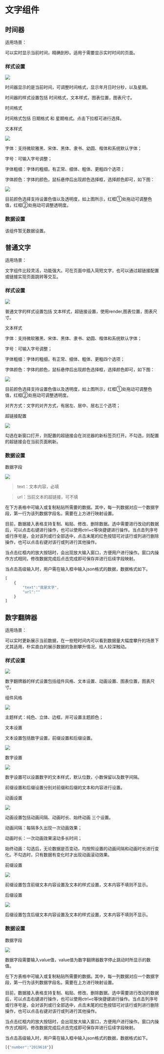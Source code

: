 # 文字组件

## 时间器

适用场景：


可以实时显示当前时间，精确到秒。适用于需要显示实时时间的页面。

### 样式设置

![](image/1600085719(1).png)

时间器显示的是当前时间，可调整时间格式，显示年月日时分秒，以及星期。

时间器的样式设置包括 时间格式，文本样式，图表位置，图表尺寸。

时间格式



时间格式包括 日期格式 和 星期格式。点击下拉框可进行选择。

文本样式

![](image/1600085844(1).png)

字体：支持微软雅黑、宋体、黑体、隶书、幼圆、楷体和系统默认字体；

字号：可输入字号调整；

字体粗细：字体的粗细，有正常、细体、粗体、更粗四个选项；

字体颜色：字体的颜色，鼠标悬停后出现颜色选择框，选择颜色即可，如下图：

![](image/1590660271(1).png)


目前颜色选择支持设置色值以及透明度，如上图所示，红框①处拖动可调整色值，红框②处拖动可调整透明度。

### 数据设置

该组件暂无数据设置。

## 普通文字

适用场景：

文字组件比较灵活，功能强大。可在页面中插入简短文字，也可以通过超链接配置或链接实现页面跳转等交互。

### 样式设置

![](image/1600085931(1).png)

普通文字的样式设置包括 文本样式，超链接设置，使用render,图表位置，图表尺寸。

文本样式

字体：支持微软雅黑、宋体、黑体、隶书、幼圆、楷体和系统默认字体；

字号：可输入字号调整；

字体粗细：字体的粗细，有正常、细体、粗体、更粗四个选项；

字体颜色：字体的颜色，鼠标悬停后出现颜色选择框，选择颜色即可，如下图：

![](image/1590660271(1).png)

目前颜色选择支持设置色值以及透明度，如上图所示，红框①处拖动可调整色值，红框②处拖动可调整透明度。

对齐方式：文字的对齐方式，有居左、居中、居右三个选项；

超链接配置

![](image/1600085960(1).png)

勾选在新窗口打开，则配置的超链接会在浏览器的新标签页打开。不勾选，则配置的超链接会在当前页面刷新。

### 数据设置

数据字段

![](image/1597735750(1).png)

>   text：文本内容，必填

>   url：当前文本的超链接，可不填

在下方表格中可输入或复制粘贴所需要的数据。其中，每一列数据对应一个数据字段，第一行为该列数据字段名，需要在上方进行映射设置。

目前，数据接入表格支持复制、粘贴、修改、删除数据。选中需要进行改动的数据后，可以点击右键进行操作，也可以使用ctrl+c等快捷键进行操作。当点击列序号或行序号是，会对该列或行全部选中，点击末尾的红色按钮可对该行或列进行删除操作，也可以点击右键对该行或列进行其他操作。

当点击红框内的放大按钮时，会出现放大输入窗口，方便用户进行操作。窗口内操作方式相同，修改数据完成后点击完成即可保存并进行后续字段映射。

当点击高级输入时，用户需在输入框中输入json格式的数据，数据格式如下。

``` js
[
    {
        "text":"我是文字",
        "url":""
    }
]
```



## 数字翻牌器

适用场景：

可以实时更新展示当前数据，在一些短时间内可以看到数据量大幅度攀升的场景下尤其适用，朴实直白的展示数据的急剧攀升情况，给人较深触动。

### 样式设置

![](image/1600086190.png)

数字翻牌器的样式设置包括组件风格、文本设置、动画设置、图表位置，图表尺寸。

组件风格

![](image/1600086294(1).jpg)

主题样式：纯色、立体、边框，并可设置主题颜色；

文本设置

文本设置包括数字设置，前缀设置和后缀设置。

![](image/1596701123(1).png)

数字设置

![](image/1596701251(1).png)

数字设置可以设置数字的文本样式，默认位数，小数保留以及数字间隔。

前缀设置和后缀设置分别对前缀和后缀的文本和内容进行设置。

动画设置

![](image/03831b70a52e4600a32b0565fd3f0c75.png)

动画设置包括动画间隔、动画时长、始终动画 三个设置。

动画间隔：每隔多久出现一次动画效果；

动画时长：一次动画效果滚动多长时间；

始终动画：勾选后，无论数据是否变动，均按照设置的动画间隔和动画时长进行变化。不勾选时，只有数据有变化时才出现动画滚动效果。

前缀设置

![](image/e239b279e7f34c13ae549edd1dd1c7e7.png)

前缀设置包含前缀文本内容设置及文本的样式设置，文本内容不填则不显示。

后缀设置

![](image/e5dc60863b534bf3bd4aa457d19a2d89.png)

后缀设置包含后缀文本内容设置及文本的样式设置，文本内容不填则不显示。

### 数据设置

数据字段

![](image/1597735865(1).png)

数据字段需要输入value值，value值为数字翻牌器数字停止跳动时所显示的数值。

在下方表格中可输入或复制粘贴所需要的数据。其中，每一列数据对应一个数据字段，第一行为该列数据字段名，需要在上方进行映射设置。

目前，数据接入表格支持复制、粘贴、修改、删除数据。选中需要进行改动的数据后，可以点击右键进行操作，也可以使用ctrl+c等快捷键进行操作。当点击列序号或行序号是，会对该列或行全部选中，点击末尾的红色按钮可对该行或列进行删除操作，也可以点击右键对该行或列进行其他操作。

当点击红框内的放大按钮时，会出现放大输入窗口，方便用户进行操作。窗口内操作方式相同，修改数据完成后点击完成即可保存并进行后续字段映射。

当点击高级输入时，用户需在输入框中输入json格式的数据，数据格式如下。

``` js
[{"number":"2019618"}]
```
